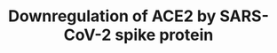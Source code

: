 ---
annotations:
- id: DOID:934
  parent: disease by infectious agent
  type: Disease Ontology
  value: viral infectious disease
- id: PW:0000013
  parent: disease pathway
  type: Pathway Ontology
  value: disease pathway
- id: DOID:0080600
  parent: disease by infectious agent
  type: Disease Ontology
  value: COVID-19
authors:
- Amber
- Fehrhart
- AlexanderPico
- Egonw
- NhungP
- Eweitz
communities:
- COVID19
description: Schematic diagram of the renin-angiotensin system in acute lung failure
  and proposed SARS-CoV action. The renin-angiotensin system has a crucial role in
  severe acute lung injury and the SARS-CoV receptor ACE2 has a protective role in
  acute lung failure. Because ACE2 is a crucial SARS-CoV receptor, SARS-CoV Spike
  protein binding to ACE2 downmodulates ACE2 expression, and loss of ACE2 expression
  results in severe acute respiratory failure. The AT1R is the crucial receptor that
  mediates AngII-induced vascular permeability and severe acute lung injury.  SARS-CoV
  Spike–mediated lung failure can be rescued by inhibition of AT1R. This research
  was done in in vivo mice cells.
last-edited: 2022-01-08
ndex: 395f39a4-8b6d-11eb-9e72-0ac135e8bacf
organisms:
- Homo sapiens
redirect_from:
- /index.php/Pathway:WP4799
- /instance/WP4799
- /instance/WP4799_rr120793
revision: r120793
schema-jsonld:
- '@context': https://schema.org/
  '@id': https://wikipathways.github.io/pathways/WP4799.html
  '@type': Dataset
  creator:
    '@type': Organization
    name: WikiPathways
  description: Schematic diagram of the renin-angiotensin system in acute lung failure
    and proposed SARS-CoV action. The renin-angiotensin system has a crucial role
    in severe acute lung injury and the SARS-CoV receptor ACE2 has a protective role
    in acute lung failure. Because ACE2 is a crucial SARS-CoV receptor, SARS-CoV Spike
    protein binding to ACE2 downmodulates ACE2 expression, and loss of ACE2 expression
    results in severe acute respiratory failure. The AT1R is the crucial receptor
    that mediates AngII-induced vascular permeability and severe acute lung injury.  SARS-CoV
    Spike–mediated lung failure can be rescued by inhibition of AT1R. This research
    was done in in vivo mice cells.
  keywords:
  - ACE
  - ACE2
  - AT1R
  - AT2R
  - Angiotensin II
  - SARS-CoV-2 spike
  license: CC0
  name: Downregulation of ACE2 by SARS-CoV-2 spike protein
seo: CreativeWork
title: Downregulation of ACE2 by SARS-CoV-2 spike protein
wpid: WP4799
---